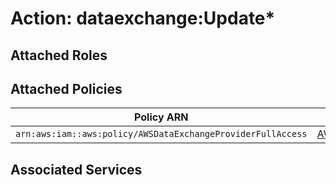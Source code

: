 # Action: dataexchange:Update*

## Attached Roles

## Attached Policies

| Policy ARN | Policy Name |
|------------|-------------|
| `arn:aws:iam::aws:policy/AWSDataExchangeProviderFullAccess` | [AWSDataExchangeProviderFullAccess](../policies.md#awsdataexchangeproviderfullaccess) |

## Associated Services

